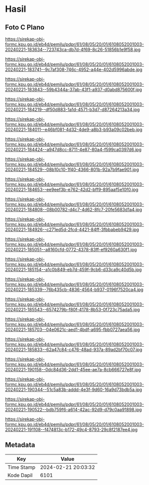 # Hasil

## Foto C Plano

https://sirekap-obj-formc.kpu.go.id/eb4d/pemilu/pdpr/61/08/05/20/01/6108052001003-20240221-183634--723743ca-db7d-4f69-8c26-51856b1e9f58.jpg

https://sirekap-obj-formc.kpu.go.id/eb4d/pemilu/pdpr/61/08/05/20/01/6108052001003-20240221-183741--9c7af308-746c-4952-a44e-402d5996abde.jpg

https://sirekap-obj-formc.kpu.go.id/eb4d/pemilu/pdpr/61/08/05/20/01/6108052001003-20240221-183843--59b4344a-37ab-43f1-a937-d0abd875600f.jpg

https://sirekap-obj-formc.kpu.go.id/eb4d/pemilu/pdpr/61/08/05/20/01/6108052001003-20240221-184219--df50d883-1a1d-4571-b3d7-d87264213a34.jpg

https://sirekap-obj-formc.kpu.go.id/eb4d/pemilu/pdpr/61/08/05/20/01/6108052001003-20240221-184011--e46bf081-4d32-4de9-a8b3-b93a09c02beb.jpg

https://sirekap-obj-formc.kpu.go.id/eb4d/pemilu/pdpr/61/08/05/20/01/6108052001003-20240221-184424--a947d8cc-8711-4e87-80a4-f599ca0397d6.jpg

https://sirekap-obj-formc.kpu.go.id/eb4d/pemilu/pdpr/61/08/05/20/01/6108052001003-20240221-184529--08b10c10-1f40-4366-801b-92a7b9fae901.jpg

https://sirekap-obj-formc.kpu.go.id/eb4d/pemilu/pdpr/61/08/05/20/01/6108052001003-20240221-184653--ee9eef3b-e762-42d2-bff9-895aaf5e10f0.jpg

https://sirekap-obj-formc.kpu.go.id/eb4d/pemilu/pdpr/61/08/05/20/01/6108052001003-20240221-184808--08b00782-d4c7-4d62-8fc7-20fe5683d1a4.jpg

https://sirekap-obj-formc.kpu.go.id/eb4d/pemilu/pdpr/61/08/05/20/01/6108052001003-20240221-184926--c271ed5d-2fcd-4421-84ff-3fbbabeb9429.jpg

https://sirekap-obj-formc.kpu.go.id/eb4d/pemilu/pdpr/61/08/05/20/01/6108052001003-20240221-185051--a8160cfd-0772-4378-83ff-ef9260a630f1.jpg

https://sirekap-obj-formc.kpu.go.id/eb4d/pemilu/pdpr/61/08/05/20/01/6108052001003-20240221-185154--a1c0b849-eb7d-459f-9cb6-d33ca9c40d5b.jpg

https://sirekap-obj-formc.kpu.go.id/eb4d/pemilu/pdpr/61/08/05/20/01/6108052001003-20240221-185339--76b435cb-4836-4564-b937-0196f7520ca4.jpg

https://sirekap-obj-formc.kpu.go.id/eb4d/pemilu/pdpr/61/08/05/20/01/6108052001003-20240221-185543--6574279b-f80f-4178-8b53-0f723c75ada5.jpg

https://sirekap-obj-formc.kpu.go.id/eb4d/pemilu/pdpr/61/08/05/20/01/6108052001003-20240221-185703--04e0621c-aed1-4bdf-a695-fbb0727aea56.jpg

https://sirekap-obj-formc.kpu.go.id/eb4d/pemilu/pdpr/61/08/05/20/01/6108052001003-20240221-185833--62a47c84-c476-48ad-937a-89ad2bf70c07.jpg

https://sirekap-obj-formc.kpu.go.id/eb4d/pemilu/pdpr/61/08/05/20/01/6108052001003-20240221-190158--0dc84d36-2dd1-45ee-ae7a-8cb666727e8f.jpg

https://sirekap-obj-formc.kpu.go.id/eb4d/pemilu/pdpr/61/08/05/20/01/6108052001003-20240221-190344--51c5a83b-addd-4e3f-9d60-16a9d73bdb5a.jpg

https://sirekap-obj-formc.kpu.go.id/eb4d/pemilu/pdpr/61/08/05/20/01/6108052001003-20240221-190522--bdb759f6-a614-42ac-92d9-d79c0aa91898.jpg

https://sirekap-obj-formc.kpu.go.id/eb4d/pemilu/pdpr/61/08/05/20/01/6108052001003-20240221-191108--f474813c-b172-49c4-8793-29c8f2187ee4.jpg


## Metadata

| Key        | Value               |
| ---------- | ------------------- |
| Time Stamp | 2024-02-21 20:03:32 |
| Kode Dapil | 6101                |




